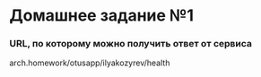 # Домашнее задание №1

### URL, по которому можно получить ответ от сервиса

arch.homework/otusapp/ilyakozyrev/health
